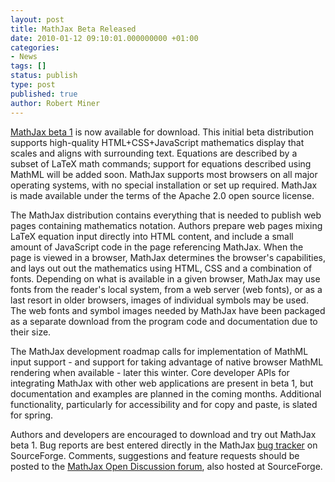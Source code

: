 ```yaml
---
layout: post
title: MathJax Beta Released
date: 2010-01-12 09:10:01.000000000 +01:00
categories:
- News
tags: []
status: publish
type: post
published: true
author: Robert Miner
---
```


[MathJax beta 1](https://sourceforge.net/projects/mathjax/files/) is now available for download.  This initial beta distribution supports high-quality HTML+CSS+JavaScript mathematics display that scales and aligns with surrounding text.  Equations are described by a subset of LaTeX math commands; support for equations described using MathML will be added soon. MathJax supports most browsers on all major operating systems, with no special installation or set up required.  MathJax is made available under the terms of the Apache 2.0 open source license. 

The MathJax distribution contains everything that is needed to publish web pages containing mathematics notation.  Authors prepare web pages mixing LaTeX equation input directly into HTML content, and include a small amount of JavaScript code in the page referencing MathJax.  When the page is viewed in a browser, MathJax determines the browser's capabilities, and lays out out the mathematics using HTML, CSS and a combination of fonts.  Depending on what is available in a given browser, MathJax may use fonts from the reader's local system, from a web server (web fonts), or as a last resort in older browsers, images of individual symbols may be used. The web fonts and symbol images needed by MathJax have been packaged as a separate download from the program code and documentation due to their size.

The MathJax development roadmap calls for implementation of MathML input support - and support for taking advantage of native browser MathML rendering when available - later this winter.  Core developer APIs for integrating MathJax with other web applications are present in beta 1,   but documentation and examples are planned in the coming months.  Additional functionality, particularly for accessibility and for copy and paste, is slated for spring.

Authors and developers are encouraged to download and try out MathJax beta 1.  Bug reports are best entered directly in the MathJax [bug tracker](https://sourceforge.net/tracker/?atid=1240827&group_id=261188&func=browse) on SourceForge.  Comments, suggestions and feature requests should be posted to the [MathJax Open Discussion forum](https://sourceforge.net/projects/mathjax/forums/forum/948700), also hosted at SourceForge.